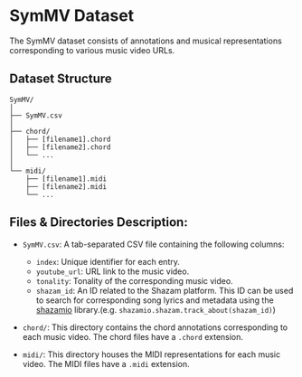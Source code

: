 # SymMV Dataset

The SymMV dataset consists of annotations and musical representations corresponding to various music video URLs.

## Dataset Structure

```
SymMV/
│
├── SymMV.csv
│
├── chord/
│   ├── [filename1].chord
│   ├── [filename2].chord
│   └── ...
│
└── midi/
    ├── [filename1].midi
    ├── [filename2].midi
    └── ...
```

## Files & Directories Description:

- `SymMV.csv`: A tab-separated CSV file containing the following columns:
  - `index`: Unique identifier for each entry.
  - `youtube_url`: URL link to the music video.
  - `tonality`: Tonality of the corresponding music video.
  - `shazam_id`: An ID related to the Shazam platform. This ID can be used to search for corresponding song lyrics and metadata using the [shazamio](https://github.com/bogdanoff/shazamio) library.(e.g. `shazamio.shazam.track_about(shazam_id)`)

- `chord/`: This directory contains the chord annotations corresponding to each music video. The chord files have a `.chord` extension.

- `midi/`: This directory houses the MIDI representations for each music video. The MIDI files have a `.midi` extension.